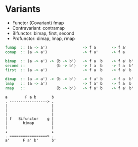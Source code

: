 # Variants

- Functor (Covariant)      fmap
- Contravariant:      contramap
- Bifunctor:              bimap, first, second
- Profunctor:             dimap, lmap,  rmap

```hs
fumap  :: (a -> a')                -> f a       -> f a'
comap  :: (a -> a')                -> f a'      -> f a

bimap  :: (a -> a') -> (b -> b')   -> f a  b    -> f a' b'
second ::              (b -> b')   -> f a  b    -> f a  b'
first  :: (a -> a')                -> f a  b    -> f a' b

dimap  :: (a -> a') -> (b -> b')   -> f a' b    -> f a  b'
lmap   :: (a -> a')                -> f a' b    -> f a  b
rmap   ::              (b -> b')   -> f a' b    -> f a' b'
```


```
a        F a b       b
. -----------------> .
|                    |
|                    |
|                    |
| f   Bifunctor    g |
|       bimap        |
|                    |
↓                    ↓
. =================> .
a'      F a' b'      b'

```
